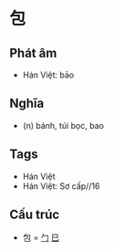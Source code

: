 # 包

## Phát âm
* Hán Việt: bāo

## Nghĩa
* (n) bánh, túi bọc, bao

## Tags
* Hán Việt
* Hán Việt: Sơ cấp//16

## Cấu trúc
* 包 = [勹](勹.md) [巳](巳.md)

<script>window.HANZI_FIELD='包';</script>